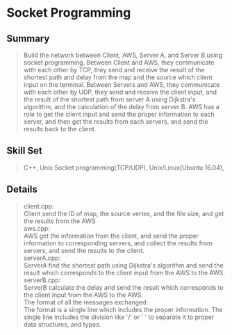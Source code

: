 # Socket Programming
## Summary
>  Build the network between Client, AWS, Server A, and Server B using socket programming. Between Client and AWS, they communicate with each other by TCP, they send and receive the result of the shortest path and delay from the map and the source which client input on the terminal. Between Servers and AWS, they communicate with each other by UDP, they send and receive the client input, and the result of the shortest path from server A using Dijkstra's algorithm, and the calculation of the delay from server B. AWS has a role to get the client input and send the proper information to each server, and then get the results from each servers, and send the results back to the client.

## Skill Set
> C++, Unix Socket programming(TCP/UDP), Unix/Linux(Ubuntu 16.04),

## Details
> client.cpp:<br> 
	Client send the ID of map, the source vertex, and the file size, and get the results from the AWS<br>
> aws.cpp:<br>
	AWS get the information from the client, and send the proper information to corresponding servers, and collect the results from servers, and send the results to the client.<br>
> serverA.cpp:<br>
	ServerA find the shortest path using Dijkstra's algorithm and send the result which corresponds to the client input from the AWS to the AWS.<br>
> serverB.cpp:<br>
	ServerB calculate the delay and send the result which corresponds to the client input from the AWS to the AWS.<br>
> The format of all the messages exchanged:<br>
  The format is a single line which includes the proper information. The single line includes the division like '/' or ' ' to separate it to proper data structures, and types.<br>
